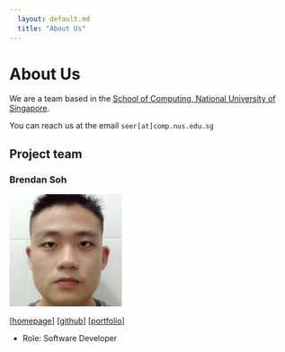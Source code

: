 ```yaml
---
  layout: default.md
  title: "About Us"
---
```


# About Us

We are a team based in the [School of Computing, National University of Singapore](http://www.comp.nus.edu.sg).

You can reach us at the email `seer[at]comp.nus.edu.sg`

## Project team

### Brendan Soh

<img src="images/brendan8899.png" width="200px">

[[homepage](http://www.comp.nus.edu.sg/~damithch)]
[[github](https://github.com/Brendan8899)]
[[portfolio](team/brendan.md)]

* Role: Software Developer
